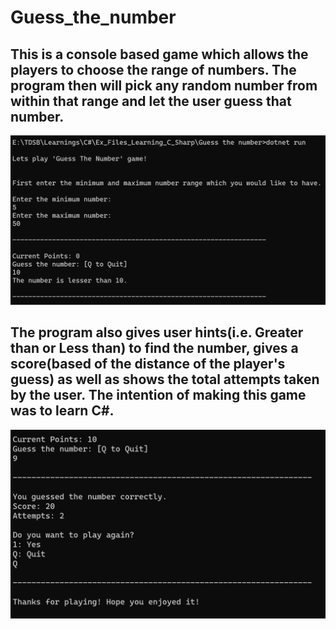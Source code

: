 # Guess_the_number

## This is a console based game which allows the players to choose the range of numbers. The program then will pick any random number from within that range and let the user guess that number.

<img src="Images/1.png" />

## The program also gives user hints(i.e. Greater than or Less than) to find the number, gives a score(based of the distance of the player's guess) as well as shows the total attempts taken by the user. The intention of making this game was to learn C#.

<img src="Images/2.png" />
